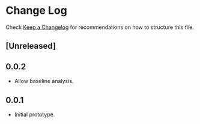 # Change Log

Check [Keep a Changelog](http://keepachangelog.com/) for recommendations on how to structure this file.

## [Unreleased]

## 0.0.2
* Allow baseline analysis.

## 0.0.1
* Initial prototype.
